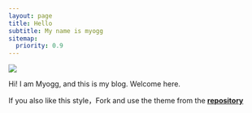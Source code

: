 ```yaml
---
layout: page
title: Hello
subtitle: My name is myogg
sitemap:
  priority: 0.9
---
```


<img src="{{ '/assets/img/pudhina.jpg' | prepend: site.baseurl }}" id="about-img">

<div id="describe-text">
	<p>Hi! I am Myogg, and this is my blog. Welcome here.</p>
	<p>If you also like this style，Fork and use the theme from the <strong> <a href="https://github.com/myogg/Pudhina"> repository</a> </strong></p>
</div>
